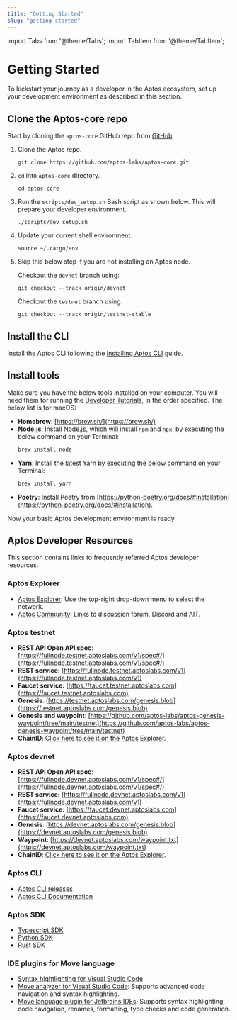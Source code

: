 ```yaml
---
title: "Getting Started"
slug: "getting-started"
---
```


import Tabs from '@theme/Tabs';
import TabItem from '@theme/TabItem';

# Getting Started

To kickstart your journey as a developer in the Aptos ecosystem, set up your development environment as described in this section.

## Clone the Aptos-core repo

Start by cloning the `aptos-core` GitHub repo from [GitHub](https://github.com/aptos-labs/aptos-core).

1. Clone the Aptos repo.

   ```
   git clone https://github.com/aptos-labs/aptos-core.git
   ```

2. `cd` into `aptos-core` directory.

   ```
   cd aptos-core
   ```

3. Run the `scripts/dev_setup.sh` Bash script as shown below. This will prepare your developer environment.

   ```
   ./scripts/dev_setup.sh
   ```

4. Update your current shell environment.

   ```
   source ~/.cargo/env
   ```

5. Skip this below step if you are not installing an Aptos node.

   <Tabs groupId="network">
   <TabItem value="devnet" label="Devnet">

   Checkout the `devnet` branch using:

   ```
   git checkout --track origin/devnet
   ```

   </TabItem>
   <TabItem value="testnet" label="Testnet" default>

   Checkout the `testnet` branch using:

   ```
   git checkout --track origin/testnet-stable
   ```

   </TabItem>
   </Tabs>

## Install the CLI

Install the Aptos CLI following the [Installing Aptos CLI](/cli-tools/aptos-cli-tool/install-aptos-cli.md) guide.

## Install tools

Make sure you have the below tools installed on your computer. You will need them for running the [Developer Tutorials](/docs/tutorials/index.md), in the order specified. The below list is for macOS:

- **Homebrew**: [https://brew.sh/](https://brew.sh/)
- **Node.js**: Install [Node.js](https://nodejs.org/en/download/), which will install `npm` and `npx`, by executing the below command on your Terminal:
  ```bash
  brew install node
  ```
- **Yarn**: Install the latest [Yarn](https://classic.yarnpkg.com/lang/en/docs/install/#mac-stable) by executing the below command on your Terminal:
  ```bash
  brew install yarn
  ```
- **Poetry**: Install Poetry from [https://python-poetry.org/docs/#installation](https://python-poetry.org/docs/#installation).

Now your basic Aptos development environment is ready.

## Aptos Developer Resources

This section contains links to frequently referred Aptos developer resources.

### Aptos Explorer

- [Aptos Explorer](https://explorer.aptoslabs.com/): Use the top-right drop-down menu to select the network.
- [Aptos Community](https://aptoslabs.com/community): Links to discussion forum, Discord and AIT.

### Aptos testnet

- **REST API Open API spec**: [https://fullnode.testnet.aptoslabs.com/v1/spec#/](https://fullnode.testnet.aptoslabs.com/v1/spec#/)
- **REST service:** [https://fullnode.testnet.aptoslabs.com/v1](https://fullnode.testnet.aptoslabs.com/v1)
- **Faucet service:** [https://faucet.testnet.aptoslabs.com](https://faucet.testnet.aptoslabs.com)
- **Genesis**: [https://testnet.aptoslabs.com/genesis.blob](https://testnet.aptoslabs.com/genesis.blob)
- **Genesis and waypoint**: [https://github.com/aptos-labs/aptos-genesis-waypoint/tree/main/testnet](https://github.com/aptos-labs/aptos-genesis-waypoint/tree/main/testnet)
- **ChainID**: [Click here to see it on the Aptos Explorer](https://explorer.aptoslabs.com/?network=testnet).

### Aptos devnet

- **REST API Open API spec**: [https://fullnode.devnet.aptoslabs.com/v1/spec#/](https://fullnode.devnet.aptoslabs.com/v1/spec#/)
- **REST service:** [https://fullnode.devnet.aptoslabs.com/v1](https://fullnode.devnet.aptoslabs.com/v1)
- **Faucet service:** [https://faucet.devnet.aptoslabs.com](https://faucet.devnet.aptoslabs.com)
- **Genesis**: [https://devnet.aptoslabs.com/genesis.blob](https://devnet.aptoslabs.com/genesis.blob)
- **Waypoint**: [https://devnet.aptoslabs.com/waypoint.txt](https://devnet.aptoslabs.com/waypoint.txt)
- **ChainID**: [Click here to see it on the Aptos Explorer](https://explorer.aptoslabs.com/?network=devnet).

### Aptos CLI

- [Aptos CLI releases](https://github.com/aptos-labs/aptos-core/releases?q=cli&expanded=true)
- [Aptos CLI Documentation](/cli-tools/aptos-cli-tool/aptos-cli-index)

### Aptos SDK

- [Typescript SDK](https://www.npmjs.com/package/aptos)
- [Python SDK](https://pypi.org/project/aptos-sdk/)
- [Rust SDK](/sdks/rust-sdk.md)

### IDE plugins for Move language

- [Syntax hightlighting for Visual Studio Code](https://marketplace.visualstudio.com/items?itemName=damirka.move-syntax)
- [Move analyzer for Visual Studio Code](https://marketplace.visualstudio.com/items?itemName=move.move-analyzer): Supports advanced code navigation and syntax highlighting.
- [Move language plugin for Jetbrains IDEs](https://plugins.jetbrains.com/plugin/14721-move-language): Supports syntax highlighting, code navigation, renames, formatting, type checks and code generation.
